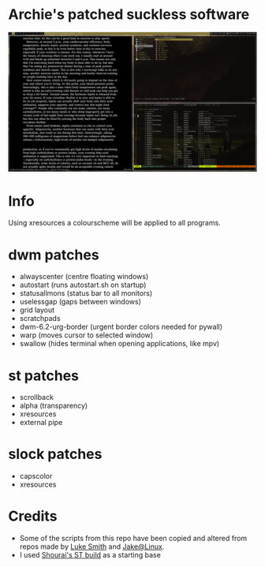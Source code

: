 # Archie's patched suckless software
![Screenshot](screenshot.png "Screenshot")
# Info
Using xresources a colourscheme will be applied to all programs.
# dwm patches
- alwayscenter (centre floating windows)
- autostart (runs autostart.sh on startup)
- statusallmons (status bar to all monitors)
- uselessgap (gaps between windows)
- grid layout
- scratchpads
- dwm-6.2-urg-border (urgent border colors needed for pywall)
- warp (moves cursor to selected window)
- swallow (hides terminal when opening applications, like mpv)
# st patches
 - scrollback
 - alpha (transparency)
 - xresources
 - external pipe
# slock patches
- capscolor
- xresources
# Credits
- Some of the scripts from this repo have been copied and altered from repos made by [Luke Smith](https://github.com/lukesmithxyz) and [Jake@Linux](https://github.com/jdpedersen1).
- I used [Shourai's ST build](https://github.com/Shourai/st) as a starting base
